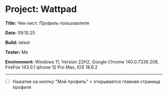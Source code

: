 # Project: Wattpad 

**Title:** Чек-лист: Профиль пользователя 

**Date:** 09.10.25

**Build:** latest

**Tester:** Me

**Environment:** 
Windows 11, Version 22H2, Google Chrome 140.0.7339.208, FireFox 143.0.1
iphone 12 Pro Max, IOS 18.6.2

---

- [ ] Нажатие на кнопку "Мой профиль" > открывается главная страница профиля 

